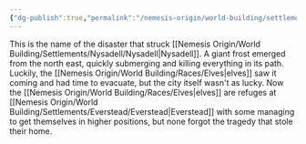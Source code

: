 ```yaml
---
{"dg-publish":true,"permalink":"/nemesis-origin/world-building/settlements/nysadell/the-hollow-frost/"}
---
```


This is the name of the disaster that struck [[Nemesis Origin/World Building/Settlements/Nysadell/Nysadell\|Nysadell]]. A giant frost emerged from the north east, quickly submerging and killing everything in its path. Luckily, the [[Nemesis Origin/World Building/Races/Elves\|elves]] saw it coming and had time to evacuate, but the city itself wasn't as lucky. Now the [[Nemesis Origin/World Building/Races/Elves\|elves]] are refuges at [[Nemesis Origin/World Building/Settlements/Everstead/Everstead\|Everstead]] with some managing to get themselves in higher positions, but none forgot the tragedy that stole their home.